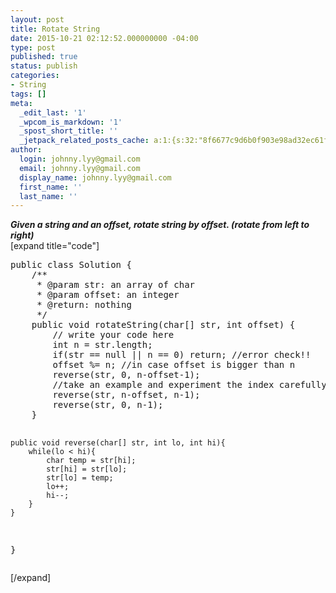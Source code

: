 ```yaml
---
layout: post
title: Rotate String
date: 2015-10-21 02:12:52.000000000 -04:00
type: post
published: true
status: publish
categories:
- String
tags: []
meta:
  _edit_last: '1'
  _wpcom_is_markdown: '1'
  _spost_short_title: ''
  _jetpack_related_posts_cache: a:1:{s:32:"8f6677c9d6b0f903e98ad32ec61f8deb";a:2:{s:7:"expires";i:1464070837;s:7:"payload";a:3:{i:0;a:1:{s:2:"id";i:1407;}i:1;a:1:{s:2:"id";i:89;}i:2;a:1:{s:2:"id";i:307;}}}}
author:
  login: johnny.lyy@gmail.com
  email: johnny.lyy@gmail.com
  display_name: johnny.lyy@gmail.com
  first_name: ''
  last_name: ''
---
```

<p><strong><em>Given a string and an offset, rotate string by offset. (rotate from left to right)</em></strong><br />
[expand title="code"]</p>
<pre>
public class Solution {
    /**
     * @param str: an array of char
     * @param offset: an integer
     * @return: nothing
     */
    public void rotateString(char[] str, int offset) {
        // write your code here
        int n = str.length;
        if(str == null || n == 0) return; //error check!!
        offset %= n; //in case offset is bigger than n
        reverse(str, 0, n-offset-1);
        //take an example and experiment the index carefully
        reverse(str, n-offset, n-1);
        reverse(str, 0, n-1);
    }
    
    public void reverse(char[] str, int lo, int hi){
        while(lo < hi){
            char temp = str[hi];
            str[hi] = str[lo];
            str[lo] = temp;
            lo++;
            hi--;
        }
    }
}
</pre>
<p>[/expand]</p>
